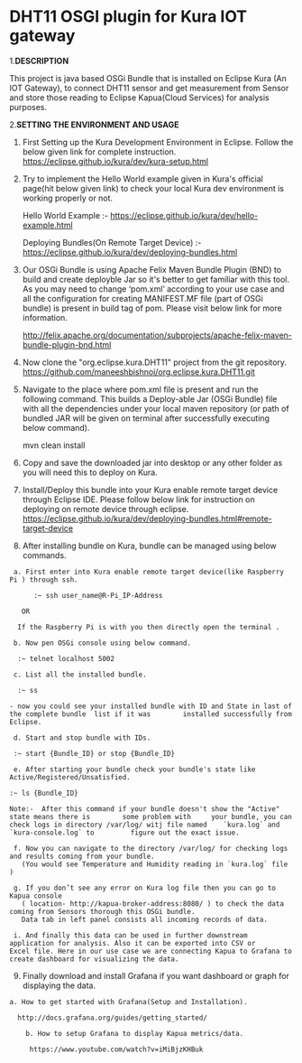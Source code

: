 DHT11 OSGI plugin for Kura IOT gateway
===================================

1.**DESCRIPTION**

This project is java based OSGi Bundle that is installed on Eclipse Kura (An IOT Gateway), to connect DHT11 sensor and get measurement from Sensor and store those reading to Eclipse Kapua(Cloud Services) for analysis purposes. 

2.**SETTING THE ENVIRONMENT AND USAGE**

   1. First Setting up the Kura Development Environment in Eclipse. Follow the below given link for complete instruction.
       https://eclipse.github.io/kura/dev/kura-setup.html
       
   2. Try to implement the Hello World example given in Kura's official page(hit below given link) to check your local Kura 	    dev environment is working properly or not.
   
       Hello World Example :- https://eclipse.github.io/kura/dev/hello-example.html
       
       Deploying Bundles(On Remote Target Device) :- https://eclipse.github.io/kura/dev/deploying-bundles.html
       
   3. Our OSGi Bundle is using Apache Felix Maven Bundle Plugin (BND) to build and create deployble Jar so it's better to 	get familiar with this tool. As you may need to change ‘pom.xml’ according to your use case and all the configuration         for creating MANIFEST.MF file (part of OSGi bundle) is present in build tag of pom. 
      Please visit below link for more information.
       
       http://felix.apache.org/documentation/subprojects/apache-felix-maven-bundle-plugin-bnd.html 
       
   4. Now clone the "org.eclipse.kura.DHT11" project from the git repository. 							https://github.com/maneeshbishnoi/org.eclipse.kura.DHT11.git
    
   5. Navigate to the place where pom.xml file is present and run the following command. 
      This builds a Deploy-able Jar (OSGi Bundle) file with all the dependencies under your local maven repository (or path  	   of bundled JAR will be given on terminal after successfully executing below command).
       
        mvn clean install       
    
   6. Copy and save the downloaded jar into desktop or any other folder as you will need this to deploy on Kura.
    
   7. Install/Deploy this bundle into your Kura enable remote target device through Eclipse IDE. Please follow below link 	  for instruction on deploying on remote device through eclipse.
       https://eclipse.github.io/kura/dev/deploying-bundles.html#remote-target-device
       
   8. After installing bundle on Kura, bundle can be managed using below commands.
    
     a. First enter into Kura enable remote target device(like Raspberry Pi ) through ssh.
     
          :~ ssh user_name@R-Pi_IP-Address
	  
	   OR
	   
 	  If the Raspberry Pi is with you then directly open the terminal .

     b. Now pen OSGi console using below command.
     
	  :~ telnet localhost 5002

     c. List all the installed bundle.
     
	  :~ ss 
	  
	- now you could see your installed bundle with ID and State in last of the complete bundle 	list if it was 		  installed successfully from Eclipse.
     
     d. Start and stop bundle with IDs.
     
	 :~ start {Bundle_ID} or stop {Bundle_ID} 

     e. After starting your bundle check your bundle's state like Active/Registered/Unsatisfied. 	
     
	:~ ls {Bundle_ID}
	
	Note:-  After this command if your bundle doesn't show the "Active" state means there is     	some problem with 	  your bundle, you can check logs in directory /var/log/ witj file named 	`kura.log` and `kura-console.log` to 	     figure out the exact issue.

     f. Now you can navigate to the directory /var/log/ for checking logs and results coming from your bundle.
       (You would see Temperature and Humidity reading in `kura.log` file )
    
     g. If you don’t see any error on Kura log file then you can go to Kapua console
       ( location- http://kapua-broker-address:8080/ ) to check the data coming from Sensors thorough this OSGi bundle.
       Data tab in left panel consists all incoming records of data.

     i. And finally this data can be used in further downstream application for analysis. Also it can be exported into CSV or 	    Excel file. Here in our use case we are connecting Kapua to Grafana to create dashboard for visualizing the data.
    
    
   9. Finally download and install Grafana if you want dashboard or graph for displaying the data. 
   
   	a. How to get started with Grafana(Setup and Installation).
	
	  http://docs.grafana.org/guides/getting_started/
		
        b. How to setup Grafana to display Kapua metrics/data. 
	
         https://www.youtube.com/watch?v=iMiBjzKHBuk
